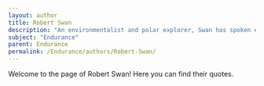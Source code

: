 ```yaml
---
layout: author
title: Robert Swan
description: "An environmentalist and polar explorer, Swan has spoken extensively about the themes of endurance and survival, drawing inspiration from Shackleton's experiences."
subject: "Endurance"
parent: Endurance
permalink: /Endurance/authors/Robert-Swan/
---
```


Welcome to the page of Robert Swan! Here you can find their quotes.
